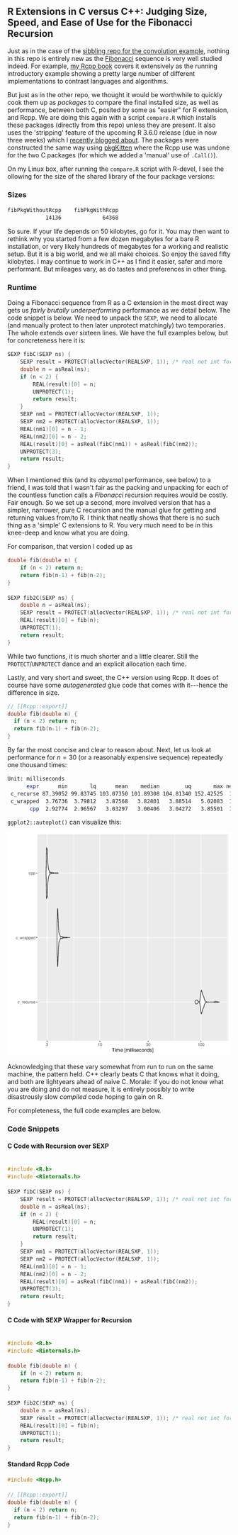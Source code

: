 ## R Extensions in C versus C++: Judging Size, Speed, and Ease of Use for the Fibonacci Recursion

Just as in the case of the 
[sibbling repo for the convolution example](https://github.com/eddelbuettel/rcpp_comparison_convolution), 
nothing in this repo is entirely new as the [Fibonacci](https://en.wikipedia.org/wiki/Fibonacci) sequence is 
very well studied indeed. For example, [my Rcpp book](http://www.rcpp.org/book/) covers it extensively as the running
introductory example showing a pretty large number of different implementations to contrast languages and algorithms.  

But just as in the other repo, we thought it would be worthwhile to quickly cook them up as _packages_ to compare 
the final installed size, as well as performance, between both C, posited by some as "easier" for R extension, and Rcpp. 
We are doing this again with a script `compare.R` which installs these packages (directly from this repo) unless they are
present.  It also uses the 'stripping' feature of the upcoming R 3.6.0 release (due in now three weeks) which I 
[recently blogged about](http://dirk.eddelbuettel.com/blog/2019/03/27#021_stripping_take_three).  The packages
were constructed the same way using [pkgKitten](https://github.com/eddelbuettel/pkgkitten) where the Rcpp use was undone
for the two C packages (for which we added a 'manual' use of `.Call()`).

On my Linux box, after running the `compare.R` script with R-devel, I see the ollowing for the
size of the shared library of the four package versions:

### Sizes

```sh
fibPkgWithoutRcpp    fibPkgWithRcpp 
            14136             64368 
```

So sure. If your life depends on 50 kilobytes, go for it.  You may then want to rethink why you started from a few dozen
megabytes for a bare R installation, or very likely hundreds of megabytes for a working and realistic setup.  But it is
a big world, and we all make choices.  So enjoy the saved fifty kilobytes.  I may continue to work in C++ as I find it easier,
safer and more performant. But mileages vary, as do tastes and preferences in other thing.

### Runtime

Doing a Fibonacci sequence from R as a C extension in the most direct way gets us _fairly brutally underperforming_ performance as 
we detail below.   The code snippet is below. We need to unpack the `SEXP`, we need to allocate (and manually protect to then later 
unprotect matchingly) two temporaries. The whole extends over sixteen lines.  We have the full examples below, but for concreteness 
here it is:

```c
SEXP fibC(SEXP ns) {
    SEXP result = PROTECT(allocVector(REALSXP, 1)); /* real not int for overflow */
    double n = asReal(ns);
    if (n < 2) {
        REAL(result)[0] = n;
        UNPROTECT(1);
        return result;
    }
    SEXP nm1 = PROTECT(allocVector(REALSXP, 1));
    SEXP nm2 = PROTECT(allocVector(REALSXP, 1));
    REAL(nm1)[0] = n - 1;
    REAL(nm2)[0] = n - 2;
    REAL(result)[0] = asReal(fibC(nm1)) + asReal(fibC(nm2));
    UNPROTECT(3);
    return result;
}
```

When I mentioned this (and its _abysmal_ performance, see below) to a friend, I was told that I wasn't fair as the packing and unpacking
for each of the countless function calls a _Fibonacci_ recursion requires would be costly.  Fair enough.  So we set up a second, more 
involved version that has a simpler, narrower, pure C recursion and the manual glue for getting and returning values from/to R.  I think
that neatly shows that there is no such thing as a 'simple' C extensions to R. You very much need to be in this knee-deep and know what
you are doing. 

For comparison, that version I coded up as 

```c
double fib(double n) {
    if (n < 2) return n;
    return fib(n-1) + fib(n-2);
}

SEXP fib2C(SEXP ns) {
    double n = asReal(ns);
    SEXP result = PROTECT(allocVector(REALSXP, 1)); /* real not int for overflow */
    REAL(result)[0] = fib(n);
    UNPROTECT(1);
    return result;
}
```

While two functions, it is much shorter and a little clearer.  Still the `PROTECT`/`UNPROTECT` dance and an explicit 
allocation each time.

Lastly, and very short and sweet, the C++ version using Rcpp.  It does of course have some _autogenerated_ glue code 
that comes with it---hence the difference in size.

```c++
// [[Rcpp::export]]
double fib(double n) {
  if (n < 2) return n;
  return fib(n-1) + fib(n-2);
}
```

By far the most concise and clear to reason about.   Next, let us look at performance for $n=30$ (or a reasonably 
expensive sequence) repeatedly one thousand times:

```sh
Unit: milliseconds
      expr      min       lq      mean    median        uq       max neval
 c_recurse 87.39052 99.83745 103.07350 101.89308 104.81340 152.42525  1000
 c_wrapped  3.76736  3.79812   3.87568   3.82801   3.88514   5.02083  1000
       cpp  2.92774  2.96567   3.03297   3.00406   3.04272   3.85501  1000       
```

`ggplot2::autoplot()` can visualize this:

![microbenchmark of three Fibonacci implementations](comparison.png)


Acknowledging that these vary somewhat from run to run on the same machine, the pattern held. C++ 
clearly beats C that knows what it doing, and both are lightyears ahead of naive C. Morale: if you
do not know what you are doing and do not measure, it is entirely possibly to write disastrously slow
_compiled_ code hoping to gain on R.  

For completeness, the full code examples are below.


### Code Snippets

#### C Code with Recursion over SEXP

```c

#include <R.h>
#include <Rinternals.h>

SEXP fibC(SEXP ns) {
    SEXP result = PROTECT(allocVector(REALSXP, 1)); /* real not int for overflow */
    double n = asReal(ns);
    if (n < 2) {
        REAL(result)[0] = n;
        UNPROTECT(1);
        return result;
    }
    SEXP nm1 = PROTECT(allocVector(REALSXP, 1));
    SEXP nm2 = PROTECT(allocVector(REALSXP, 1));
    REAL(nm1)[0] = n - 1;
    REAL(nm2)[0] = n - 2;
    REAL(result)[0] = asReal(fibC(nm1)) + asReal(fibC(nm2));
    UNPROTECT(3);
    return result;
}
```

#### C Code with SEXP Wrapper for Recursion

```c

#include <R.h>
#include <Rinternals.h>

double fib(double n) {
    if (n < 2) return n;
    return fib(n-1) + fib(n-2);
}

SEXP fib2C(SEXP ns) {
    double n = asReal(ns);
    SEXP result = PROTECT(allocVector(REALSXP, 1)); /* real not int for overflow */
    REAL(result)[0] = fib(n);
    UNPROTECT(1);
    return result;
}
```

#### Standard Rcpp Code

```c++
#include <Rcpp.h>

// [[Rcpp::export]]
double fib(double n) {
  if (n < 2) return n;
  return fib(n-1) + fib(n-2);
}
```
